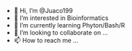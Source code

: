- 👋 Hi, I’m @Juaco199
- 👀 I’m interested in Bioinformatics
- 🌱 I’m currently learning Phyton/Bash/R
- 💞️ I’m looking to collaborate on ...
- 📫 How to reach me ...

<!---
Juaco199/Juaco199 is a ✨ special ✨ repository because its `README.md` (this file) appears on your GitHub profile.
You can click the Preview link to take a look at your changes.
--->
